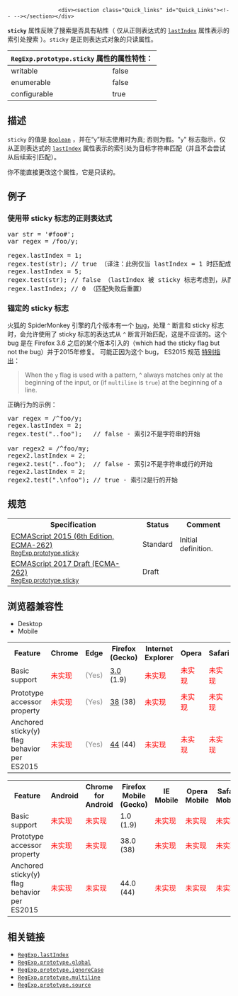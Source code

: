 
                
                  
                    <div><section class="Quick_links" id="Quick_Links"><!-- --></section></div>

<p><strong><code>sticky</code></strong>&#xA0;&#x5C5E;&#x6027;&#x53CD;&#x6620;&#x4E86;&#x641C;&#x7D22;&#x662F;&#x5426;&#x5177;&#x6709;&#x7C98;&#x6027;&#xFF08;&#xA0;&#x4EC5;&#x4ECE;&#x6B63;&#x5219;&#x8868;&#x8FBE;&#x5F0F;&#x7684; <a href="/zh-CN/docs/Web/JavaScript/Reference/Global_Objects/RegExp/lastIndex" title="lastIndex&#xA0;&#x662F;&#x6B63;&#x5219;&#x8868;&#x8FBE;&#x5F0F;&#x7684;&#x4E00;&#x4E2A;&#x53EF;&#x8BFB;&#x53EF;&#x5199;&#x7684;&#x6574;&#x578B;&#x5C5E;&#x6027;&#xFF0C;&#x7528;&#x6765;&#x6307;&#x5B9A;&#x4E0B;&#x4E00;&#x6B21;&#x5339;&#x914D;&#x7684;&#x8D77;&#x59CB;&#x7D22;&#x5F15;&#x3002;"><code>lastIndex</code></a> &#x5C5E;&#x6027;&#x8868;&#x793A;&#x7684;&#x7D22;&#x5F15;&#x5904;&#x641C;&#x7D22; &#xFF09;&#x3002;<code>sticky</code>&#xA0;&#x662F;&#x6B63;&#x5219;&#x8868;&#x8FBE;&#x5F0F;&#x5BF9;&#x8C61;&#x7684;&#x53EA;&#x8BFB;&#x5C5E;&#x6027;&#x3002;</p>

<div><table class="standard-table">
  <thead>
    <tr>
      <th class="header" colspan="2"><code>RegExp.prototype.sticky</code> &#x5C5E;&#x6027;&#x7684;&#x5C5E;&#x6027;&#x7279;&#x6027;&#xFF1A;</th>
    </tr>
  </thead>
  <tbody>
    <tr>
      <td>writable</td>
      <td>false</td>
    </tr>
    <tr>
      <td>enumerable</td>
      <td>false</td>
    </tr>
    <tr>
      <td>configurable</td>
      <td>true</td>
    </tr>
  </tbody>
</table></div>

<h2 id="&#x63CF;&#x8FF0;">&#x63CF;&#x8FF0;</h2>

<p><code>sticky</code>&#xA0;&#x7684;&#x503C;&#x662F;&#xA0;<a href="/zh-CN/docs/Web/JavaScript/Reference/Boolean" title="&#x6B64;&#x9875;&#x9762;&#x4ECD;&#x672A;&#x88AB;&#x672C;&#x5730;&#x5316;, &#x671F;&#x5F85;&#x60A8;&#x7684;&#x7FFB;&#x8BD1;!"><code>Boolean</code></a> &#xFF0C;&#x5E76;&#x5728;&#x201C;<code>y</code>&#x201D;&#x6807;&#x5FD7;&#x4F7F;&#x7528;&#x65F6;&#x4E3A;&#x771F;; &#x5426;&#x5219;&#x4E3A;&#x5047;&#x3002;&quot;<code>y</code>&quot; &#x6807;&#x5FD7;&#x6307;&#x793A;&#xFF0C;&#x4EC5;&#x4ECE;&#x6B63;&#x5219;&#x8868;&#x8FBE;&#x5F0F;&#x7684;&#xA0;<a href="/zh-CN/docs/Web/JavaScript/Reference/Global_Objects/RegExp/lastIndex" title="lastIndex&#xA0;&#x662F;&#x6B63;&#x5219;&#x8868;&#x8FBE;&#x5F0F;&#x7684;&#x4E00;&#x4E2A;&#x53EF;&#x8BFB;&#x53EF;&#x5199;&#x7684;&#x6574;&#x578B;&#x5C5E;&#x6027;&#xFF0C;&#x7528;&#x6765;&#x6307;&#x5B9A;&#x4E0B;&#x4E00;&#x6B21;&#x5339;&#x914D;&#x7684;&#x8D77;&#x59CB;&#x7D22;&#x5F15;&#x3002;"><code>lastIndex</code></a> &#x5C5E;&#x6027;&#x8868;&#x793A;&#x7684;&#x7D22;&#x5F15;&#x5904;&#x4E3A;&#x76EE;&#x6807;&#x5B57;&#x7B26;&#x4E32;&#x5339;&#x914D;&#xFF08;&#x5E76;&#x4E14;&#x4E0D;&#x4F1A;&#x5C1D;&#x8BD5;&#x4ECE;&#x540E;&#x7EED;&#x7D22;&#x5F15;&#x5339;&#x914D;&#xFF09;&#x3002;</p>

<p>&#x4F60;&#x4E0D;&#x80FD;&#x76F4;&#x63A5;&#x66F4;&#x6539;&#x8FD9;&#x4E2A;&#x5C5E;&#x6027;&#xFF0C;&#x5B83;&#x662F;&#x53EA;&#x8BFB;&#x7684;&#x3002;</p>

<h2 id="&#x4F8B;&#x5B50;">&#x4F8B;&#x5B50;</h2>

<h3 id="&#x4F7F;&#x7528;&#x5E26;_sticky_&#x6807;&#x5FD7;&#x7684;&#x6B63;&#x5219;&#x8868;&#x8FBE;&#x5F0F;">&#x4F7F;&#x7528;&#x5E26; sticky &#x6807;&#x5FD7;&#x7684;&#x6B63;&#x5219;&#x8868;&#x8FBE;&#x5F0F;</h3>

<pre class="brush: js">var str = &apos;#foo#&apos;;
var regex = /foo/y;

regex.lastIndex = 1;
regex.test(str); // true &#xFF08;&#x8BD1;&#x6CE8;&#xFF1A;&#x6B64;&#x4F8B;&#x4EC5;&#x5F53; lastIndex = 1 &#x65F6;&#x5339;&#x914D;&#x6210;&#x529F;&#xFF0C;&#x8FD9;&#x5C31;&#x662F; sticky &#x7684;&#x4F5C;&#x7528;&#xFF09;
regex.lastIndex = 5;
regex.test(str); // false &#xFF08;lastIndex &#x88AB; sticky &#x6807;&#x5FD7;&#x8003;&#x8651;&#x5230;&#xFF0C;&#x4ECE;&#x800C;&#x5BFC;&#x81F4;&#x5339;&#x914D;&#x5931;&#x8D25;&#xFF09;
regex.lastIndex; // 0 &#xFF08;&#x5339;&#x914D;&#x5931;&#x8D25;&#x540E;&#x91CD;&#x7F6E;&#xFF09;
</pre>

<h3 id="&#x951A;&#x5B9A;&#x7684;_sticky_&#x6807;&#x5FD7;">&#x951A;&#x5B9A;&#x7684; sticky &#x6807;&#x5FD7;</h3>

<p>&#x706B;&#x72D0;&#x7684; SpiderMonkey &#x5F15;&#x64CE;&#x7684;&#x51E0;&#x4E2A;&#x7248;&#x672C;&#x6709;&#x4E00;&#x4E2A;&#xA0;<a href="https://bugzilla.mozilla.org/show_bug.cgi?id=773687" class="external">bug</a>&#xFF0C;&#x5904;&#x7406;&#xA0;<code>^</code>&#xA0;&#x65AD;&#x8A00;&#x548C; sticky &#x6807;&#x5FD7;&#x65F6;&#xFF0C;&#x4F1A;&#x5141;&#x8BB8;&#x4F7F;&#x7528;&#x4E86; sticky &#x6807;&#x5FD7;&#x7684;&#x8868;&#x8FBE;&#x5F0F;&#x4ECE;&#xA0;<code>^</code> &#x65AD;&#x8A00;&#x5F00;&#x59CB;&#x5339;&#x914D;&#xFF0C;&#x8FD9;&#x662F;&#x4E0D;&#x5E94;&#x8BE5;&#x7684;&#x3002;&#x8FD9;&#x4E2A; bug &#x662F;&#x5728; Firefox 3.6 &#x4E4B;&#x540E;&#x7684;&#x67D0;&#x4E2A;&#x7248;&#x672C;&#x5F15;&#x5165;&#x7684;&#xFF08;which had the sticky flag but not the bug&#xFF09;&#x5E76;&#x4E8E;2015&#x5E74;&#x4FEE;&#x590D;&#x3002; &#x53EF;&#x80FD;&#x6B63;&#x56E0;&#x4E3A;&#x8FD9;&#x4E2A; bug&#xFF0C; ES2015 &#x89C4;&#x8303;&#xA0;<a href="http://www.ecma-international.org/ecma-262/7.0/index.html#sec-assertion" class="external">&#x7279;&#x522B;&#x6307;&#x51FA;</a>&#xFF1A;</p>

<blockquote>
<p>When the <code>y</code> flag is used with a pattern, ^ always matches only at the beginning of the input, or (if <code>multiline</code> is <code>true</code>) at the beginning of a line.</p>
</blockquote>

<p>&#x6B63;&#x786E;&#x884C;&#x4E3A;&#x7684;&#x793A;&#x4F8B;&#xFF1A;</p>

<pre class="brush: js">var regex = /^foo/y;
regex.lastIndex = 2;
regex.test(&quot;..foo&quot;);   // false - &#x7D22;&#x5F15;2&#x4E0D;&#x662F;&#x5B57;&#x7B26;&#x4E32;&#x7684;&#x5F00;&#x59CB;

var regex2 = /^foo/my;
regex2.lastIndex = 2;
regex2.test(&quot;..foo&quot;);  // false - &#x7D22;&#x5F15;2&#x4E0D;&#x662F;&#x5B57;&#x7B26;&#x4E32;&#x6216;&#x884C;&#x7684;&#x5F00;&#x59CB;
regex2.lastIndex = 2;
regex2.test(&quot;.\nfoo&quot;); // true - &#x7D22;&#x5F15;2&#x662F;&#x884C;&#x7684;&#x5F00;&#x59CB;
</pre>

<h2 id="&#x89C4;&#x8303;">&#x89C4;&#x8303;</h2>

<table class="standard-table">
 <tbody>
  <tr>
   <th scope="col">Specification</th>
   <th scope="col">Status</th>
   <th scope="col">Comment</th>
  </tr>
  <tr>
   <td><a href="http://www.ecma-international.org/ecma-262/6.0/#sec-get-regexp.prototype.sticky" class="external" lang="en" hreflang="en">ECMAScript 2015 (6th Edition, ECMA-262)<br><small lang="zh-CN">RegExp.prototype.sticky</small></a></td>
   <td><span class="spec-Standard">Standard</span></td>
   <td>Initial definition.</td>
  </tr>
  <tr>
   <td><a href="https://tc39.github.io/ecma262/#sec-get-regexp.prototype.sticky" class="external" lang="en" hreflang="en">ECMAScript 2017 Draft (ECMA-262)<br><small lang="zh-CN">RegExp.prototype.sticky</small></a></td>
   <td><span class="spec-Draft">Draft</span></td>
   <td>&#xA0;</td>
  </tr>
 </tbody>
</table>

<h2 id="&#x6D4F;&#x89C8;&#x5668;&#x517C;&#x5BB9;&#x6027;">&#x6D4F;&#x89C8;&#x5668;&#x517C;&#x5BB9;&#x6027;</h2>

<div><div class="htab">
    <a name="AutoCompatibilityTable" id="AutoCompatibilityTable"></a>
    <ul>
        <li class="selected"><a>Desktop</a></li>
        <li><a>Mobile</a></li>
    </ul>
</div></div>

<div id="compat-desktop">
<table class="compat-table">
 <tbody>
  <tr>
   <th>Feature</th>
   <th>Chrome</th>
   <th>Edge</th>
   <th>Firefox (Gecko)</th>
   <th>Internet Explorer</th>
   <th>Opera</th>
   <th>Safari</th>
  </tr>
  <tr>
   <td>Basic support</td>
   <td><span style="color: #f00;">&#x672A;&#x5B9E;&#x73B0;</span></td>
   <td><span title="Please update this with the earliest version of support." style="color: #888;">(Yes)</span></td>
   <td><a href="/en-US/Firefox/Releases/3" title="Released on 2008-06-17.">3.0</a> (1.9)</td>
   <td><span style="color: #f00;">&#x672A;&#x5B9E;&#x73B0;</span></td>
   <td><span style="color: #f00;">&#x672A;&#x5B9E;&#x73B0;</span></td>
   <td><span style="color: #f00;">&#x672A;&#x5B9E;&#x73B0;</span></td>
  </tr>
  <tr>
   <td>Prototype accessor property</td>
   <td><span style="color: #f00;">&#x672A;&#x5B9E;&#x73B0;</span></td>
   <td><span title="Please update this with the earliest version of support." style="color: #888;">(Yes)</span></td>
   <td><a href="/en-US/Firefox/Releases/38" title="Released on 2015-05-19.">38</a> (38)</td>
   <td><span style="color: #f00;">&#x672A;&#x5B9E;&#x73B0;</span></td>
   <td><span style="color: #f00;">&#x672A;&#x5B9E;&#x73B0;</span></td>
   <td><span style="color: #f00;">&#x672A;&#x5B9E;&#x73B0;</span></td>
  </tr>
  <tr>
   <td>Anchored sticky(y) flag behavior per ES2015</td>
   <td><span style="color: #f00;">&#x672A;&#x5B9E;&#x73B0;</span></td>
   <td><span title="Please update this with the earliest version of support." style="color: #888;">(Yes)</span></td>
   <td><a href="/en-US/Firefox/Releases/44" title="Released on 2016-01-26.">44</a> (44)</td>
   <td><span style="color: #f00;">&#x672A;&#x5B9E;&#x73B0;</span></td>
   <td><span style="color: #f00;">&#x672A;&#x5B9E;&#x73B0;</span></td>
   <td><span style="color: #f00;">&#x672A;&#x5B9E;&#x73B0;</span></td>
  </tr>
 </tbody>
</table>
</div>

<div id="compat-mobile">
<table class="compat-table">
 <tbody>
  <tr>
   <th>Feature</th>
   <th>Android</th>
   <th>Chrome for Android</th>
   <th>Firefox Mobile (Gecko)</th>
   <th>IE Mobile</th>
   <th>Opera Mobile</th>
   <th>Safari Mobile</th>
  </tr>
  <tr>
   <td>Basic support</td>
   <td><span style="color: #f00;">&#x672A;&#x5B9E;&#x73B0;</span></td>
   <td><span style="color: #f00;">&#x672A;&#x5B9E;&#x73B0;</span></td>
   <td>1.0 (1.9)</td>
   <td><span style="color: #f00;">&#x672A;&#x5B9E;&#x73B0;</span></td>
   <td><span style="color: #f00;">&#x672A;&#x5B9E;&#x73B0;</span></td>
   <td><span style="color: #f00;">&#x672A;&#x5B9E;&#x73B0;</span></td>
  </tr>
  <tr>
   <td>Prototype accessor property</td>
   <td><span style="color: #f00;">&#x672A;&#x5B9E;&#x73B0;</span></td>
   <td><span style="color: #f00;">&#x672A;&#x5B9E;&#x73B0;</span></td>
   <td>38.0 (38)</td>
   <td><span style="color: #f00;">&#x672A;&#x5B9E;&#x73B0;</span></td>
   <td><span style="color: #f00;">&#x672A;&#x5B9E;&#x73B0;</span></td>
   <td><span style="color: #f00;">&#x672A;&#x5B9E;&#x73B0;</span></td>
  </tr>
  <tr>
   <td>Anchored sticky(y) flag behavior per ES2015</td>
   <td><span style="color: #f00;">&#x672A;&#x5B9E;&#x73B0;</span></td>
   <td><span style="color: #f00;">&#x672A;&#x5B9E;&#x73B0;</span></td>
   <td>44.0 (44)</td>
   <td><span style="color: #f00;">&#x672A;&#x5B9E;&#x73B0;</span></td>
   <td><span style="color: #f00;">&#x672A;&#x5B9E;&#x73B0;</span></td>
   <td><span style="color: #f00;">&#x672A;&#x5B9E;&#x73B0;</span></td>
  </tr>
 </tbody>
</table>
</div>

<h2 id="&#x76F8;&#x5173;&#x94FE;&#x63A5;">&#x76F8;&#x5173;&#x94FE;&#x63A5;</h2>

<ul>
 <li><a href="/zh-CN/docs/Web/JavaScript/Reference/Global_Objects/RegExp/lastIndex" title="lastIndex&#xA0;&#x662F;&#x6B63;&#x5219;&#x8868;&#x8FBE;&#x5F0F;&#x7684;&#x4E00;&#x4E2A;&#x53EF;&#x8BFB;&#x53EF;&#x5199;&#x7684;&#x6574;&#x578B;&#x5C5E;&#x6027;&#xFF0C;&#x7528;&#x6765;&#x6307;&#x5B9A;&#x4E0B;&#x4E00;&#x6B21;&#x5339;&#x914D;&#x7684;&#x8D77;&#x59CB;&#x7D22;&#x5F15;&#x3002;"><code>RegExp.lastIndex</code></a></li>
 <li><a href="/zh-CN/docs/Web/JavaScript/Reference/Global_Objects/RegExp/global" title="global &#x5C5E;&#x6027;&#x8868;&#x660E;&#x6B63;&#x5219;&#x8868;&#x8FBE;&#x5F0F;&#x662F;&#x5426;&#x4F7F;&#x7528;&#x4E86; &quot;g&quot; &#x6807;&#x5FD7;&#x3002;global &#x662F;&#x4E00;&#x4E2A;&#x6B63;&#x5219;&#x8868;&#x8FBE;&#x5F0F;&#x5B9E;&#x4F8B;&#x7684;&#x53EA;&#x8BFB;&#x5C5E;&#x6027;&#x3002;"><code>RegExp.prototype.global</code></a></li>
 <li><a href="/zh-CN/docs/Web/JavaScript/Reference/Global_Objects/RegExp/ignoreCase" title="ignoreCase &#x5C5E;&#x6027;&#x8868;&#x660E;&#x6B63;&#x5219;&#x8868;&#x8FBE;&#x5F0F;&#x662F;&#x5426;&#x4F7F;&#x7528;&#x4E86; &quot;i&quot; &#x6807;&#x5FD7;&#x3002;ignoreCase&#xA0;&#x662F;&#x6B63;&#x5219;&#x8868;&#x8FBE;&#x5F0F;&#x5B9E;&#x4F8B;&#x7684;&#x53EA;&#x8BFB;&#x5C5E;&#x6027;&#x3002;"><code>RegExp.prototype.ignoreCase</code></a></li>
 <li><a href="/zh-CN/docs/Web/JavaScript/Reference/Global_Objects/RegExp/multiline" title="multiline &#x5C5E;&#x6027;&#x8868;&#x660E;&#x6B63;&#x5219;&#x8868;&#x8FBE;&#x5F0F;&#x662F;&#x5426;&#x4F7F;&#x7528;&#x4E86; &quot;m&quot; &#x6807;&#x5FD7;&#x3002;multiline&#xA0;&#x662F;&#x6B63;&#x5219;&#x8868;&#x8FBE;&#x5F0F;&#x5B9E;&#x4F8B;&#x7684;&#x4E00;&#x4E2A;&#x53EA;&#x8BFB;&#x5C5E;&#x6027;&#x3002;"><code>RegExp.prototype.multiline</code></a></li>
 <li><a href="/zh-CN/docs/Web/JavaScript/Reference/Global_Objects/RegExp/source" title="source &#x5C5E;&#x6027;&#x8FD4;&#x56DE;&#x4E00;&#x4E2A;&#x503C;&#x4E3A;&#x5F53;&#x524D;&#x6B63;&#x5219;&#x8868;&#x8FBE;&#x5F0F;&#x5BF9;&#x8C61;&#x7684;&#x6A21;&#x5F0F;&#x6587;&#x672C;&#x7684;&#x5B57;&#x7B26;&#x4E32;&#xFF0C;&#x8BE5;&#x5B57;&#x7B26;&#x4E32;&#x4E0D;&#x4F1A;&#x5305;&#x542B;&#x6B63;&#x5219;&#x5B57;&#x9762;&#x91CF;&#x4E24;&#x8FB9;&#x7684;&#x659C;&#x6760;&#x4EE5;&#x53CA;&#x4EFB;&#x4F55;&#x7684;&#x6807;&#x5FD7;&#x5B57;&#x7B26;&#x3002;"><code>RegExp.prototype.source</code></a></li>
</ul>
                  
                
              